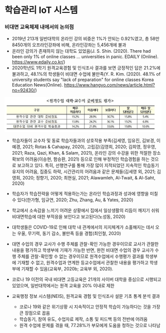 

# 학습관리 IoT 시스템



### 비대면 교육체제 내에서의 논의점

- 2019년 213개 일반대학의 온라인 강의 비중은 1%가 안되는 0.92%였고, 총 58만 8450개의 오프라인강좌에 비해, 온라인강좌는 5,456개에 불과
- 온라인 강의가 존재하지 않는 대학도 있었음(J. S. Shin. (2020). There had been only 1% of online classes ... universities in panic. EDAILY (Online). https://www.edaily.co.kr/)
- 2020학년도 1학기 원격교육경험 및 인식조사 결과를 보면 긍정적인 답은 21.2%에 불과하고, 48.1%의 학생들이 비대면 수업에 불만족(Y. R. Kim. (2020). 48.1% of university students say "lack of preparation" for online classes Korea Education News(Online). https://www.hangyo.com/news/article.html?no=92430/)

![image-20211102145411359](md.images/image-20211102145411359.png)



- 학습자들이 교수자 및 동료 학습자들과의 상호작용 부족(김세영, 임유진, 김보경, 이예경, 2021; Rotas & Cahapay, 2020), 고립감(김영희, 2020; 김희영, 정우영, 2021; Raza, Qazi, Khan, & Salam, 2021), 온라인 강의 수강을 위한 적절한 장소 확보의 어려움(이승현, 함승환, 2021) 등으로 인해 부정적인 학습경험을 하는 것으로 보고하고 있다. 특히, 선행연구를 통해 가장 많이 지적되었던 지속적인 학습동기 유지의 어려움, 집중도 하락, 시간관리의 어려움과 같은 문제들(김세영 외, 2021; 김영희, 2020; 정향기, 2020; 최현실, 2021; Alawamleh, Al-Twait, & Al-Saht, 2020)

- 학습자가 학습전략을 어떻게 적용하는가는 온라인 학습과정과 성과에 영향을 미칠 수 있다(한가형, 임규연, 2020; Zhu, Zhang, Au, & Yates, 2020)

- 학교에서 소속감을 느끼기 어려운 상황에서 집에서 일상생활의 리듬이 깨지기 쉬워 비대면학습에 대한 부적응을 보인다고 보고된다(노성동, 2020)

- 대학생들은 COVID-19로 인해 대학 내 관계에서의 지지체계가 소홀해지는 데서 오는 우울, 무기력, 동기 감소, 불만족 등을 경험(최인철, 2020)

- 대면 수업의 경우 교사가 수행 주체를 관찰･확인 가능한 경우이므로 교사가 관찰한 내용을 평가하고 학생부에 기재가 가능한 반면, 완전 비대면 수업의 경우 교사가 수행 주체를 관찰･확인할 수 없는 경우이므로 원격수업에서 수행평가 결과를 학생부에 기재할 수 없고, 원격수업과 연계한 등교수업에서 관찰한 내용을 평가하고
  학생부에 기재할 수 있음(교육부, 2020b; 교육부 외, 2020).

- 코로나 19 이전의 국내 비대면 고등교육은 21개의 사이버 대학을 중심으로 시행되고 있었으며, 일반대학에서는 원격 교육을 20% 이내로 제한

  



- 교육행정 정보 시스템(NEIS), 원격교육 경험 및 인식조사 설문 기초 통계 분석 결과
  - 코로나 19와 같은 위기상황 시 지속적이고 안정적 학습이 가능하다는 것을 가장 큰 장점으로 꼽음
  - 학습동기, 참여 유도, 수업자료 제작, 소통 및 피드백 등의 전반에 어려움
  - 원격 수업에 문제를 겪을 때, 77.28%가 부모에게 도움을 청하는 것으로 나타남

